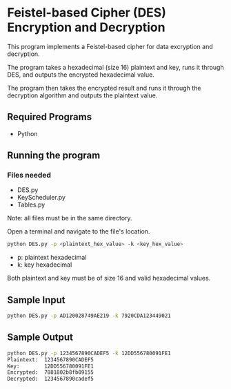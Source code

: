 # Feistel-based Cipher (DES) Encryption and Decryption

This program implements a Feistel-based cipher for data excryption and decryption. 

The program takes a hexadecimal (size 16) plaintext and key, runs it through DES, and outputs the encrypted hexadecimal value. 

The program then takes the encrypted result and runs it through the decryption algorithm and outputs the plaintext value.

## Required Programs

- Python

## Running the program

### Files needed

- DES.py
- KeyScheduler.py
- Tables.py

Note: all files must be in the same directory.

Open a terminal and navigate to the file's location. 

```bash
python DES.py -p <plaintext_hex_value> -k <key_hex_value>
```

- p: plaintext hexadecimal
- k: key hexadecimal

Both plaintext and key must be of size 16 and valid hexadecimal values.

## Sample Input

```bash
python DES.py -p AD120028749AE219 -k 7920CDA123449021
```

## Sample Output

```bash
python DES.py -p 1234567890CADEF5 -k 12DD556780091FE1
Plaintext:  1234567890CADEF5
Key:        12DD556780091FE1
Encrypted:  7881802b8fb09155
Decrypted:  1234567890cadef5
```